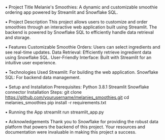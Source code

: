 • Project Title
      Melanie's Smoothies: 
           A dynamic and customizable smoothie ordering app powered by Streamlit and Snowflake SQL.

• Project Description
       This project allows users to customize and order smoothies through an interactive web application built using Streamlit. 
       The backend is powered by Snowflake SQL to efficiently handle data retrieval and storage.
       
• Features
      Customizable Smoothie Orders: Users can select ingredients and see real-time updates.
      Data Retrieval: Efficiently retrieve ingredient data using Snowflake SQL.
      User-Friendly Interface: Built with Streamlit for an intuitive user experience.
      
• Technologies Used
      Streamlit: For building the web application.
      Snowflake SQL: For backend data management.
      
• Setup and Installation
      Prerequisites:
          Python 3.8.1 
          Streamlit
          Snowflake connector
      Installation Steps: 
          git clone https://github.com/yourusername/melanies_smoothies.git
          cd melanies_smoothies
          pip install -r requirements.txt

• Running the App
      streamlit run streamlit_app.py

• Acknowledgements
      Thank you to Snowflake for providing the robust data platform that powers the backend of this project. 
      Your resources and documentation were invaluable in making this project a success.


